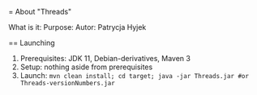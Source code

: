 = About "Threads"

What is it:
Purpose:
Autor: Patrycja Hyjek

== Launching

1. Prerequisites: JDK 11, Debian-derivatives, Maven 3
2. Setup: nothing aside from prerequisites
3. Launch: `mvn clean install; cd target; java -jar Threads.jar #or Threads-versionNumbers.jar`

